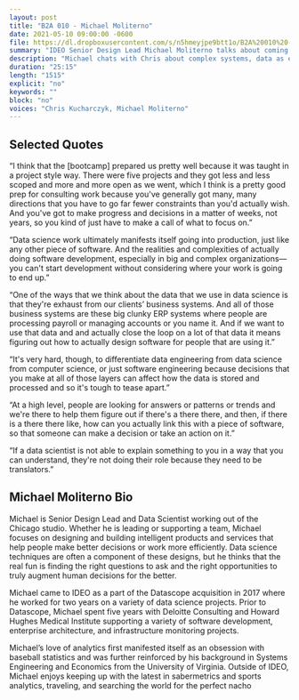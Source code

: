```yaml
---
layout: post
title: "B2A 010 - Michael Moliterno"
date: 2021-05-10 09:00:00 -0600
file: https://dl.dropboxusercontent.com/s/n5hmeyjpe9btt1o/B2A%20010%20-%20Michael%20Moliterno.mp3
summary: "IDEO Senior Design Lead Michael Moliterno talks about coming to data science from business & government consulting."
description: "Michael chats with Chris about complex systems, data as exhaust from business systems, and getting to Malmö through Copenhagen."
duration: "25:15" 
length: "1515"
explicit: "no" 
keywords: ""
block: "no" 
voices: "Chris Kucharczyk, Michael Moliterno"
---
```


## Selected Quotes

“I think that the \[bootcamp\] prepared us pretty well because it was taught in a project style way. There were five projects and they got less and less scoped and more and more open as we went, which I think is a pretty good prep for consulting work because you've generally got many, many directions that you have to go far fewer constraints than you'd actually wish. And you've got to make progress and decisions in a matter of weeks, not years, so you kind of just have to make a call of what to focus on.”

“Data science work ultimately manifests itself going into production, just like any other piece of software. And the realities and complexities of actually doing software development, especially in big and complex organizations—you can't start development without considering where your work is going to end up.”

“One of the ways that we think about the data that we use in data science is that they're exhaust from our clients’ business systems. And all of those business systems are these big clunky ERP systems where people are processing payroll or managing accounts or you name it. And if we want to use that data and and actually close the loop on a lot of that data it means figuring out how to actually design software for people that are using it.”

“It's very hard, though, to differentiate data engineering from data science from computer science, or just software engineering because decisions that you make at all of those layers can affect how the data is stored and processed and so it's tough to tease apart.”

“At a high level, people are looking for answers or patterns or trends and we're there to help them figure out if there's a there there, and then, if there is a there there like, how can you actually link this with a piece of software, so that someone can make a decision or take an action on it.”

“If a data scientist is not able to explain something to you in a way that you can understand, they're not doing their role because they need to be translators.”


## Michael Moliterno Bio

Michael is Senior Design Lead and Data Scientist working out of the Chicago studio. Whether he is leading or supporting a team, Michael focuses on designing and building intelligent products and services that help people make better decisions or work more efficiently. Data science techniques are often a component of these designs, but he thinks that the real fun is finding the right questions to ask and the right opportunities to truly augment human decisions for the better.

Michael came to IDEO as a part of the Datascope acquisition in 2017 where he worked for two years on a variety of data science projects. Prior to Datascope, Michael spent five years with Deloitte Consulting and Howard Hughes Medical Institute supporting a variety of software development, enterprise architecture, and infrastructure monitoring projects.

Michael’s love of analytics first manifested itself as an obsession with baseball statistics and was further reinforced by his background in Systems Engineering and Economics from the University of Virginia. Outside of IDEO, Michael enjoys keeping up with the latest in sabermetrics and sports analytics, traveling, and searching the world for the perfect nacho